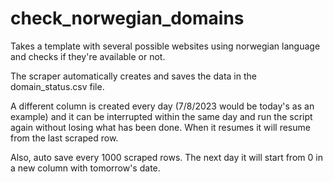 # check_norwegian_domains

Takes a template with several possible websites using norwegian language and checks if they're available or not.


The scraper automatically creates and saves the data in the domain_status.csv file. 

A different column is created every day (7/8/2023 would be today's as an example) and it can be interrupted within the same day and run the script again without losing what has been done. When it resumes it will resume from the last scraped row. 

Also, auto save every 1000 scraped rows. The next day it will start from 0 in a new column with tomorrow's date.
